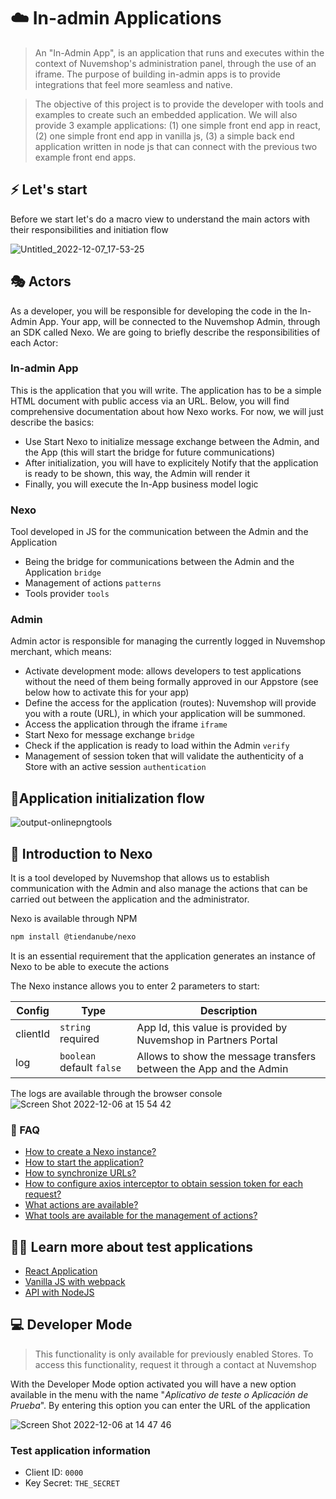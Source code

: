 # ☁️ In-admin Applications

> An "In-Admin App", is an application that runs and executes within the context of Nuvemshop's administration panel, through the use of an iframe. The purpose of building in-admin apps is to provide integrations that feel more seamless and native.

> The objective of this project is to provide the developer with tools and examples to create such an embedded application. We will also provide 3 example applications: (1) one simple front end app in react, (2) one simple front end app in vanilla js, (3) a simple back end application written in node js that can connect with the previous two example front end apps.

## ⚡️ Let's start

Before we start let's do a macro view to understand the main actors with their responsibilities and initiation flow

![Untitled_2022-12-07_17-53-25](https://user-images.githubusercontent.com/44773699/206258946-38ecedf7-dbba-4515-a7c3-de8dc9ae4799.png)


## 🎭 Actors

As a developer, you will be responsible for developing the code in the In-Admin App. Your app, will be connected to the Nuvemshop Admin, through an SDK called Nexo. We are going to briefly describe the responsibilities of each Actor:

### In-admin App
This is the application that you will write. The application has to be a simple HTML document with public access via an URL. Below, you will find comprehensive documentation about how Nexo works. For now, we will just describe the basics:
- Use Start Nexo to initialize message exchange between the Admin, and the App (this will start the bridge for future communications)
- After initialization, you will have to explicitely Notify that the application is ready to be shown, this way, the Admin will render it
- Finally, you will execute the In-App business model logic

### Nexo
Tool developed in JS for the communication between the Admin and the Application
- Being the bridge for communications between the Admin and the Application `bridge`
- Management of actions `patterns`
- Tools provider `tools`

### Admin
Admin actor is responsible for managing the currently logged in Nuvemshop merchant, which means:
- Activate development mode: allows developers to test applications without the need of them being formally approved in our Appstore (see below how to activate this for your app)
- Define the access for the application (routes): Nuvemshop will provide you with a route (URL), in which your application will be summoned.
- Access the application through the iframe `iframe`
- Start Nexo for message exchange `bridge`
- Check if the application is ready to load within the Admin `verify`
- Management of session token that will validate the authenticity of a Store with an active session `authentication`



## 🚦Application initialization flow

![output-onlinepngtools](https://user-images.githubusercontent.com/44773699/206066084-f754fcb9-711e-452c-9e21-f86a7f0b3fe2.png)


## 💬 Introduction to Nexo
It is a tool developed by Nuvemshop that allows us to establish communication with the Admin and also manage the actions that can be carried out between the application and the administrator.

Nexo is available through NPM
```bash
npm install @tiendanube/nexo
```

It is an essential requirement that the application generates an instance of Nexo to be able to execute the actions

The Nexo instance allows you to enter 2 parameters to start:


| Config   |  Type                     | Description                                                        |
|----------|---------------------------|--------------------------------------------------------------------|
| clientId | `string` required         | App Id, this value is provided by Nuvemshop in Partners Portal      |
| log      | `boolean` default `false` | Allows to show the message transfers between the App and the Admin |

The logs are available through the browser console
![Screen Shot 2022-12-06 at 15 54 42](https://user-images.githubusercontent.com/44773699/205997754-8f47aac1-73d1-4a34-9427-784e7e3f458d.png)


### 🤔 FAQ
- [How to create a Nexo instance?](https://www.npmjs.com/package/@tiendanube/nexo#create-a-nexo-instance)
- [How to start the application?](https://www.npmjs.com/package/@tiendanube/nexo#check-if-the-app-is-connected)
- [How to synchronize URLs?](https://www.npmjs.com/package/@tiendanube/nexo#enable-route-synchronization)
- [How to configure axios interceptor to obtain session token for each request?](https://www.npmjs.com/package/@tiendanube/nexo#get-session-token)
- [What actions are available?](https://www.npmjs.com/package/@tiendanube/nexo#actions)
- [What tools are available for the management of actions?](https://www.npmjs.com/package/@tiendanube/nexo#helpers)
  

## 👨‍💻 Learn more about test applications
- [React Application](/react)
- [Vanilla JS with webpack](/vanilla)
- [API with NodeJS](/api)

## 💻 Developer Mode
> This functionality is only available for previously enabled Stores. To access this functionality, request it through a contact at Nuvemshop

With the Developer Mode option activated you will have a new option available in the menu with the name "*Aplicativo de teste o Aplicación de Prueba*". By entering this option you can enter the URL of the application

![Screen Shot 2022-12-06 at 14 47 46](https://user-images.githubusercontent.com/44773699/205984732-1c572c57-14af-4245-9b03-262645fd91e1.png)

### Test application information
- Client ID: `0000`
- Key Secret: `THE_SECRET`
